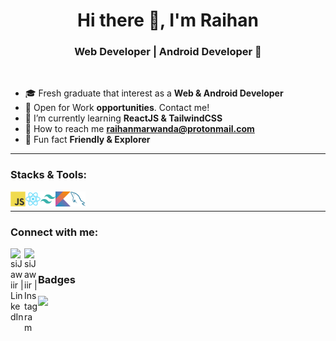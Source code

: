 <h1 align=center>Hi there 👋, I'm Raihan</h1>
<h3 align=center>Web Developer | Android Developer 💼</h3>

<br />

- 🎓 Fresh graduate that interest as a **Web & Android Developer**
- 🔎 Open for Work **opportunities**. Contact me!
- 🌱 I’m currently learning **ReactJS & TailwindCSS**
- 📧 How to reach me **raihanmarwanda@protonmail.com**
- 🎉 Fun fact **Friendly & Explorer**

<hr />

### Stacks & Tools:
<img align="left" alt="javascript" width="24px" src="https://raw.githubusercontent.com/devicons/devicon/master/icons/javascript/javascript-original.svg" />
<img align="left" alt="reactjs" width="24px" src="https://raw.githubusercontent.com/devicons/devicon/master/icons/react/react-original.svg" />
<img align="left" alt="tailwindcss" width="24px" src="https://raw.githubusercontent.com/devicons/devicon/master/icons/tailwindcss/tailwindcss-plain.svg" />
<img align="left" alt="kotlin" width="24px" src="https://raw.githubusercontent.com/devicons/devicon/master/icons/kotlin/kotlin-original.svg" />
<img align="left" alt="mysql" width="24px" src="https://raw.githubusercontent.com/devicons/devicon/master/icons/mysql/mysql-original.svg" />

<br />
<hr />

### Connect with me:
[<img align="left" alt="siJawiir | LinkedIn" width="22px" src="https://www.vectorlogo.zone/logos/linkedin/linkedin-tile.svg" />][linkedin]
[<img align="left" alt="siJawiir | Instagram" width="22px" src="https://www.vectorlogo.zone/logos/instagram/instagram-icon.svg" />][instagram]

[linkedin]: https://www.linkedin.com/in/raihanmarwanda/
[instagram]: https://www.instagram.com/raihanmarwanda/

<br />

### Badges
![](https://komarev.com/ghpvc/?username=siJawiir)

<!--
**siJawiir/siJawiir** is a ✨ _special_ ✨ repository because its `README.md` (this file) appears on your GitHub profile.

Here are some ideas to get you started:

- 🔭 I’m currently working on ...
- 🌱 I’m currently learning ...
- 👯 I’m looking to collaborate on ...
- 🤔 I’m looking for help with ...
- 💬 Ask me about ...
- 📫 How to reach me: ...
- 😄 Pronouns: ...
- ⚡ Fun fact: ...
-->
